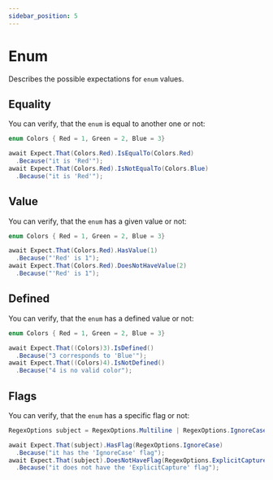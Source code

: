 ```yaml
---
sidebar_position: 5
---
```


# Enum

Describes the possible expectations for `enum` values.

## Equality

You can verify, that the `enum` is equal to another one or not:

```csharp
enum Colors { Red = 1, Green = 2, Blue = 3}

await Expect.That(Colors.Red).IsEqualTo(Colors.Red)
  .Because("it is 'Red'");
await Expect.That(Colors.Red).IsNotEqualTo(Colors.Blue)
  .Because("it is 'Red'");
```

## Value

You can verify, that the `enum` has a given value or not:

```csharp
enum Colors { Red = 1, Green = 2, Blue = 3}

await Expect.That(Colors.Red).HasValue(1)
  .Because("'Red' is 1");
await Expect.That(Colors.Red).DoesNotHaveValue(2)
  .Because("'Red' is 1");
```

## Defined

You can verify, that the `enum` has a defined value or not:

```csharp
enum Colors { Red = 1, Green = 2, Blue = 3}

await Expect.That((Colors)3).IsDefined()
  .Because("3 corresponds to 'Blue'");
await Expect.That((Colors)4).IsNotDefined()
  .Because("4 is no valid color");
```

## Flags

You can verify, that the `enum` has a specific flag or not:

```csharp
RegexOptions subject = RegexOptions.Multiline | RegexOptions.IgnoreCase;

await Expect.That(subject).HasFlag(RegexOptions.IgnoreCase)
  .Because("it has the 'IgnoreCase' flag");
await Expect.That(subject).DoesNotHaveFlag(RegexOptions.ExplicitCapture)
  .Because("it does not have the 'ExplicitCapture' flag");
```
